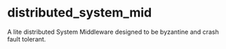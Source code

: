 # distributed_system_mid
A lite distributed System Middleware designed to be byzantine and crash fault tolerant.
